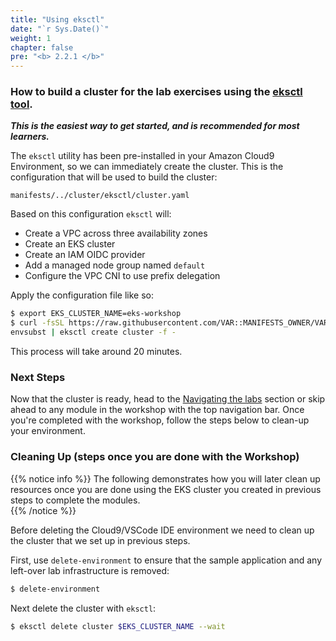 ```yaml
---
title: "Using eksctl"
date: "`r Sys.Date()`"
weight: 1
chapter: false
pre: "<b> 2.2.1 </b>"
---
```


### How to build a cluster for the lab exercises using the [eksctl tool](https://eksctl.io/). 

**_This is the easiest way to get started, and is recommended for most learners._**

The `eksctl` utility has been pre-installed in your Amazon Cloud9 Environment, so we can immediately create the cluster. This is the configuration that will be used to build the cluster:

```file hidePath=true
manifests/../cluster/eksctl/cluster.yaml
```

Based on this configuration `eksctl` will:

- Create a VPC across three availability zones
- Create an EKS cluster
- Create an IAM OIDC provider
- Add a managed node group named `default`
- Configure the VPC CNI to use prefix delegation

Apply the configuration file like so:

```bash
$ export EKS_CLUSTER_NAME=eks-workshop
$ curl -fsSL https://raw.githubusercontent.com/VAR::MANIFESTS_OWNER/VAR::MANIFESTS_REPOSITORY/VAR::MANIFESTS_REF/cluster/eksctl/cluster.yaml | \
envsubst | eksctl create cluster -f -
```

This process will take around 20 minutes.

### Next Steps

Now that the cluster is ready, head to the [Navigating the labs](/docs/introduction/navigating-labs) section or skip ahead to any module in the workshop with the top navigation bar. Once you're completed with the workshop, follow the steps below to clean-up your environment.

### Cleaning Up (steps once you are done with the Workshop)

{{% notice info %}}
The following demonstrates how you will later clean up resources once you are done using the EKS cluster you created in previous steps to complete the modules.  
{{% /notice %}}

Before deleting the Cloud9/VSCode IDE environment we need to clean up the cluster that we set up in previous steps.

First, use `delete-environment` to ensure that the sample application and any left-over lab infrastructure is removed:

```bash
$ delete-environment
```

Next delete the cluster with `eksctl`:

```bash
$ eksctl delete cluster $EKS_CLUSTER_NAME --wait
```